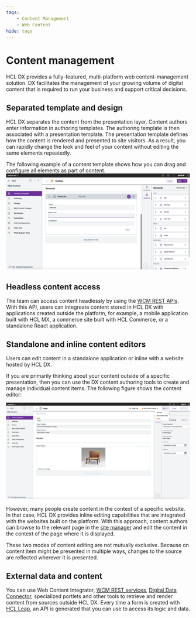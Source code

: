 ```yaml
---
tags:
    - Content Management
    - Web Content
hide: tags
---
```


# Content management

HCL DX provides a fully-featured, multi-platform web content-management solution. DX facilitates the management of your growing volume of digital content that is required to run your business and support critical decisions.

## Separated template and design

HCL DX separates the content from the presentation layer. Content authors enter information in authoring templates. The authoring template is then associated with a presentation template. The presentation template defines how the content is rendered and presented to site visitors. As a result, you can rapidly change the look and feel of your content without editing the same elements repeatedly.

The following example of a content template shows how you can drag and configure all elements as part of content.
![Overview - CMS](assets/overview-cms.png)

## Headless content access

The team can access content headlessly by using the [WCM REST APIs](api_access.md). With this API, users can integreate content stored in HCL DX with applications created outside the platform, for example, a mobile application built with HCL MX, a commerce site built with HCL Commerce, or a standalone React application.

## Standalone and inline content editors

Users can edit content in a standalone application or inline with a website hosted by HCL DX.

If you are primarily thinking about your content outside of a specific presentation, then you can use the DX content authoring tools to create and manage individual content items. The following figure shows the content editor:

![Overview - Content Editor](assets/overview-content-editor.png)

However, many people create content in the context of a specific website. In that case, HCL DX provides inline editing capabilities that are integrated with the websites built on the platform. With this approach, content authors can browse to the relevant page in the [site manager](site_building.md) and edit the content in the context of the page where it is displayed.

These two modes of content editing are not mutually exclusive. Because on content item might be presented in multiple ways, changes to the source are reflected wherever it is presented.

## External data and content

You can use Web Content Integrator, [WCM REST services](api_access.md), [Digital Data Connector](application_integration.md), specialized portlets and other tools to retrieve and render content from sources outside HCL DX. Every time a form is created with [HCL Leap](https://www.hcltechsw.com/leap), an API is generated that you can use to access its logic and data.